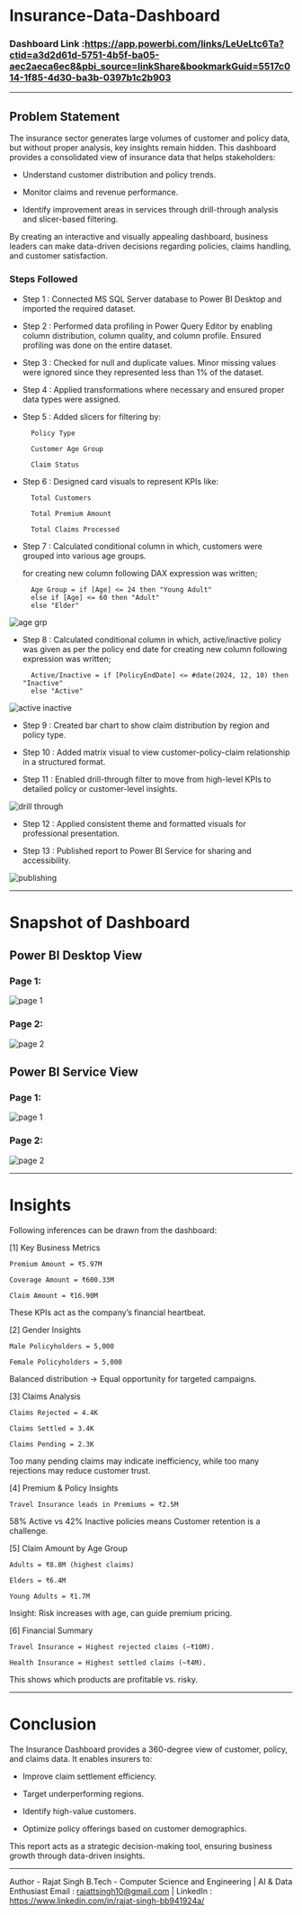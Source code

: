 # Insurance-Data-Dashboard
### Dashboard Link :https://app.powerbi.com/links/LeUeLtc6Ta?ctid=a3d2d61d-5751-4b5f-ba05-aec2aeca6ec8&pbi_source=linkShare&bookmarkGuid=5517c014-1f85-4d30-ba3b-0397b1c2b903
---
## Problem Statement

The insurance sector generates large volumes of customer and policy data, but without proper analysis, key insights remain hidden. This dashboard provides a consolidated view of insurance data that helps stakeholders:

- Understand customer distribution and policy trends.

- Monitor claims and revenue performance.

- Identify improvement areas in services through drill-through analysis and slicer-based filtering.

By creating an interactive and visually appealing dashboard, business leaders can make data-driven decisions regarding policies, claims handling, and customer satisfaction.

### Steps Followed

- Step 1 : Connected MS SQL Server database to Power BI Desktop and imported the required dataset.

- Step 2 : Performed data profiling in Power Query Editor by enabling column distribution, column quality, and column profile. Ensured profiling was done on the entire dataset.

- Step 3 : Checked for null and duplicate values. Minor missing values were ignored since they represented less than 1% of the dataset.

- Step 4 : Applied transformations where necessary and ensured proper data types were assigned.

- Step 5 : Added slicers for filtering by:

        Policy Type

        Customer Age Group

        Claim Status

- Step 6 : Designed card visuals to represent KPIs like:

        Total Customers

        Total Premium Amount

        Total Claims Processed


- Step 7 : Calculated conditional column in which, customers were grouped into various age groups.

    for creating new column following DAX expression was written;
       
        Age Group = if [Age] <= 24 then "Young Adult" 
        else if [Age] <= 60 then "Adult" 
        else "Elder"
        
    
![age grp](https://private-user-images.githubusercontent.com/157559708/491249695-6e8b35d3-55da-4e67-954a-2ede5c3d7098.png?jwt=eyJ0eXAiOiJKV1QiLCJhbGciOiJIUzI1NiJ9.eyJpc3MiOiJnaXRodWIuY29tIiwiYXVkIjoicmF3LmdpdGh1YnVzZXJjb250ZW50LmNvbSIsImtleSI6ImtleTUiLCJleHAiOjE3NTgyMjQwNTksIm5iZiI6MTc1ODIyMzc1OSwicGF0aCI6Ii8xNTc1NTk3MDgvNDkxMjQ5Njk1LTZlOGIzNWQzLTU1ZGEtNGU2Ny05NTRhLTJlZGU1YzNkNzA5OC5wbmc_WC1BbXotQWxnb3JpdGhtPUFXUzQtSE1BQy1TSEEyNTYmWC1BbXotQ3JlZGVudGlhbD1BS0lBVkNPRFlMU0E1M1BRSzRaQSUyRjIwMjUwOTE4JTJGdXMtZWFzdC0xJTJGczMlMkZhd3M0X3JlcXVlc3QmWC1BbXotRGF0ZT0yMDI1MDkxOFQxOTI5MTlaJlgtQW16LUV4cGlyZXM9MzAwJlgtQW16LVNpZ25hdHVyZT0yYmIyYjgzNmZkMTUxYjZlZjM5MzFiZTNiOWFkNjhlNTEyY2FjYmRlNmZlNjY0MTY4YTQ5ZmNmNWQzNTQ3NTgwJlgtQW16LVNpZ25lZEhlYWRlcnM9aG9zdCJ9.OXBpZs4a_p_MSwNkkULa8E3TCGRalEaaaBVAXX-PKcE)


- Step 8 : Calculated conditional column in which, active/inactive policy was given as per the policy end date
    for creating new column following expression was written;

        Active/Inactive = if [PolicyEndDate] <= #date(2024, 12, 10) then "Inactive" 
        else "Active"
    
![active inactive](https://private-user-images.githubusercontent.com/157559708/491249554-60bf2d62-15b8-4afa-a847-f3d93df20d57.png?jwt=eyJ0eXAiOiJKV1QiLCJhbGciOiJIUzI1NiJ9.eyJpc3MiOiJnaXRodWIuY29tIiwiYXVkIjoicmF3LmdpdGh1YnVzZXJjb250ZW50LmNvbSIsImtleSI6ImtleTUiLCJleHAiOjE3NTgyMjM3NzcsIm5iZiI6MTc1ODIyMzQ3NywicGF0aCI6Ii8xNTc1NTk3MDgvNDkxMjQ5NTU0LTYwYmYyZDYyLTE1YjgtNGFmYS1hODQ3LWYzZDkzZGYyMGQ1Ny5wbmc_WC1BbXotQWxnb3JpdGhtPUFXUzQtSE1BQy1TSEEyNTYmWC1BbXotQ3JlZGVudGlhbD1BS0lBVkNPRFlMU0E1M1BRSzRaQSUyRjIwMjUwOTE4JTJGdXMtZWFzdC0xJTJGczMlMkZhd3M0X3JlcXVlc3QmWC1BbXotRGF0ZT0yMDI1MDkxOFQxOTI0MzdaJlgtQW16LUV4cGlyZXM9MzAwJlgtQW16LVNpZ25hdHVyZT1mYTNlMTMwODM2ZjQwNzU4MDI5NjY1ZDE1OTY0MTY4ZmY0NDhhNzVhYzZkODdlMTVkZTE0MTY2MTRjZTA2NzAyJlgtQW16LVNpZ25lZEhlYWRlcnM9aG9zdCJ9.EZZZda8T25GLeMmxU-TT3mYBm3k0QgKpmL7TzJ_3UBY)

- Step 9 : Created bar chart to show claim distribution by region and policy type.

- Step 10 : Added matrix visual to view customer-policy-claim relationship in a structured format.

- Step 11 : Enabled drill-through filter to move from high-level KPIs to detailed policy or customer-level insights.

![drill through](https://private-user-images.githubusercontent.com/157559708/491250113-bf2793c1-3f0c-4c49-b45b-5843df631a57.png?jwt=eyJ0eXAiOiJKV1QiLCJhbGciOiJIUzI1NiJ9.eyJpc3MiOiJnaXRodWIuY29tIiwiYXVkIjoicmF3LmdpdGh1YnVzZXJjb250ZW50LmNvbSIsImtleSI6ImtleTUiLCJleHAiOjE3NTgyMjQwNTksIm5iZiI6MTc1ODIyMzc1OSwicGF0aCI6Ii8xNTc1NTk3MDgvNDkxMjUwMTEzLWJmMjc5M2MxLTNmMGMtNGM0OS1iNDViLTU4NDNkZjYzMWE1Ny5wbmc_WC1BbXotQWxnb3JpdGhtPUFXUzQtSE1BQy1TSEEyNTYmWC1BbXotQ3JlZGVudGlhbD1BS0lBVkNPRFlMU0E1M1BRSzRaQSUyRjIwMjUwOTE4JTJGdXMtZWFzdC0xJTJGczMlMkZhd3M0X3JlcXVlc3QmWC1BbXotRGF0ZT0yMDI1MDkxOFQxOTI5MTlaJlgtQW16LUV4cGlyZXM9MzAwJlgtQW16LVNpZ25hdHVyZT1lN2RlNTUzMTFiN2IwYjA0MGRjYjcwNWY1NTY2NmE3NmJmYTYxOTA2MTZjNmNjNDFmMTcyMzJhZDY5N2UwMmNmJlgtQW16LVNpZ25lZEhlYWRlcnM9aG9zdCJ9.8KUEw4SYv_owB1mu8cVZE2HqBxz2kK1yRxGXFvLCVeg)

- Step 12 : Applied consistent theme and formatted visuals for professional presentation.

- Step 13 : Published report to Power BI Service for sharing and accessibility.
  
![publishing](https://private-user-images.githubusercontent.com/157559708/491250805-1b25bb70-42ef-46a8-9194-f4ca0b525219.png?jwt=eyJ0eXAiOiJKV1QiLCJhbGciOiJIUzI1NiJ9.eyJpc3MiOiJnaXRodWIuY29tIiwiYXVkIjoicmF3LmdpdGh1YnVzZXJjb250ZW50LmNvbSIsImtleSI6ImtleTUiLCJleHAiOjE3NTgyMjQwNTksIm5iZiI6MTc1ODIyMzc1OSwicGF0aCI6Ii8xNTc1NTk3MDgvNDkxMjUwODA1LTFiMjViYjcwLTQyZWYtNDZhOC05MTk0LWY0Y2EwYjUyNTIxOS5wbmc_WC1BbXotQWxnb3JpdGhtPUFXUzQtSE1BQy1TSEEyNTYmWC1BbXotQ3JlZGVudGlhbD1BS0lBVkNPRFlMU0E1M1BRSzRaQSUyRjIwMjUwOTE4JTJGdXMtZWFzdC0xJTJGczMlMkZhd3M0X3JlcXVlc3QmWC1BbXotRGF0ZT0yMDI1MDkxOFQxOTI5MTlaJlgtQW16LUV4cGlyZXM9MzAwJlgtQW16LVNpZ25hdHVyZT1mMmFiNzIzNzJhOGIyODVjZmViMzZkZmU4NTgzOGY0NjNkMzY0ZDFlYzI4OWQyMWFkMjA2Yzg1NjJjNjgxYWVhJlgtQW16LVNpZ25lZEhlYWRlcnM9aG9zdCJ9.XuXOAOMEiaCpnuPAngtRIRTJvSyzZHoXc4mbA8PtFbo)

---

# Snapshot of Dashboard
## Power BI Desktop View

### Page 1:

![page 1](https://private-user-images.githubusercontent.com/157559708/491249876-61d7f565-6215-43ab-b7e5-ad97f187d58b.png?jwt=eyJ0eXAiOiJKV1QiLCJhbGciOiJIUzI1NiJ9.eyJpc3MiOiJnaXRodWIuY29tIiwiYXVkIjoicmF3LmdpdGh1YnVzZXJjb250ZW50LmNvbSIsImtleSI6ImtleTUiLCJleHAiOjE3NTgyMjQwNTksIm5iZiI6MTc1ODIyMzc1OSwicGF0aCI6Ii8xNTc1NTk3MDgvNDkxMjQ5ODc2LTYxZDdmNTY1LTYyMTUtNDNhYi1iN2U1LWFkOTdmMTg3ZDU4Yi5wbmc_WC1BbXotQWxnb3JpdGhtPUFXUzQtSE1BQy1TSEEyNTYmWC1BbXotQ3JlZGVudGlhbD1BS0lBVkNPRFlMU0E1M1BRSzRaQSUyRjIwMjUwOTE4JTJGdXMtZWFzdC0xJTJGczMlMkZhd3M0X3JlcXVlc3QmWC1BbXotRGF0ZT0yMDI1MDkxOFQxOTI5MTlaJlgtQW16LUV4cGlyZXM9MzAwJlgtQW16LVNpZ25hdHVyZT1hNGZlMzU2YzA4NjY3YWY5ZDc2MTdhYzgyM2NiNmFiOGYzOGVjOTMyZDJmYjg1YmE2NGVlMGU0MDc0Zjk1YjIzJlgtQW16LVNpZ25lZEhlYWRlcnM9aG9zdCJ9.vviJ9Wqkl1tygIQpJAkwhMGPB9TtDL7Bb2AZcfVpKm0)

### Page 2:

![page 2](https://private-user-images.githubusercontent.com/157559708/491250034-929c0751-565e-408b-a97d-dc60cc7cba9a.png?jwt=eyJ0eXAiOiJKV1QiLCJhbGciOiJIUzI1NiJ9.eyJpc3MiOiJnaXRodWIuY29tIiwiYXVkIjoicmF3LmdpdGh1YnVzZXJjb250ZW50LmNvbSIsImtleSI6ImtleTUiLCJleHAiOjE3NTgyMjQwNTksIm5iZiI6MTc1ODIyMzc1OSwicGF0aCI6Ii8xNTc1NTk3MDgvNDkxMjUwMDM0LTkyOWMwNzUxLTU2NWUtNDA4Yi1hOTdkLWRjNjBjYzdjYmE5YS5wbmc_WC1BbXotQWxnb3JpdGhtPUFXUzQtSE1BQy1TSEEyNTYmWC1BbXotQ3JlZGVudGlhbD1BS0lBVkNPRFlMU0E1M1BRSzRaQSUyRjIwMjUwOTE4JTJGdXMtZWFzdC0xJTJGczMlMkZhd3M0X3JlcXVlc3QmWC1BbXotRGF0ZT0yMDI1MDkxOFQxOTI5MTlaJlgtQW16LUV4cGlyZXM9MzAwJlgtQW16LVNpZ25hdHVyZT00YmNiNWZjMWNhNDAwZmNkOGUzMzNiNGMxZWM5Yzg1MGVhOTgyNDRkODI3YzY5NGEyMjk2NmYyMDU2MmZiMGRlJlgtQW16LVNpZ25lZEhlYWRlcnM9aG9zdCJ9.U-Sf68mIB5nNpzl3OjRpoIlN8xX3Lx3YDJIxPtXE8hg)

## Power BI Service View

### Page 1:

![page 1](https://private-user-images.githubusercontent.com/157559708/491250997-e214a343-d5d7-4b2e-8399-49f67843a725.png?jwt=eyJ0eXAiOiJKV1QiLCJhbGciOiJIUzI1NiJ9.eyJpc3MiOiJnaXRodWIuY29tIiwiYXVkIjoicmF3LmdpdGh1YnVzZXJjb250ZW50LmNvbSIsImtleSI6ImtleTUiLCJleHAiOjE3NTgyMjQwNTksIm5iZiI6MTc1ODIyMzc1OSwicGF0aCI6Ii8xNTc1NTk3MDgvNDkxMjUwOTk3LWUyMTRhMzQzLWQ1ZDctNGIyZS04Mzk5LTQ5ZjY3ODQzYTcyNS5wbmc_WC1BbXotQWxnb3JpdGhtPUFXUzQtSE1BQy1TSEEyNTYmWC1BbXotQ3JlZGVudGlhbD1BS0lBVkNPRFlMU0E1M1BRSzRaQSUyRjIwMjUwOTE4JTJGdXMtZWFzdC0xJTJGczMlMkZhd3M0X3JlcXVlc3QmWC1BbXotRGF0ZT0yMDI1MDkxOFQxOTI5MTlaJlgtQW16LUV4cGlyZXM9MzAwJlgtQW16LVNpZ25hdHVyZT04ZDZhMzA2OWE2NmQ1ZGNkN2YxMzA4ZTk5NmJkNmU0YmE5MWNmNzlmZWZjZTAyMjk2YTFmMTlkN2U0OTI0NGRlJlgtQW16LVNpZ25lZEhlYWRlcnM9aG9zdCJ9.PqQjwE1OYRymMXXT9yis4yPcCjEDZvFXSs22EKwQN4s)

### Page 2:

![page 2](https://private-user-images.githubusercontent.com/157559708/491251121-76d033de-b88b-4857-8f70-5bf8d15de235.png?jwt=eyJ0eXAiOiJKV1QiLCJhbGciOiJIUzI1NiJ9.eyJpc3MiOiJnaXRodWIuY29tIiwiYXVkIjoicmF3LmdpdGh1YnVzZXJjb250ZW50LmNvbSIsImtleSI6ImtleTUiLCJleHAiOjE3NTgyMjQwNTksIm5iZiI6MTc1ODIyMzc1OSwicGF0aCI6Ii8xNTc1NTk3MDgvNDkxMjUxMTIxLTc2ZDAzM2RlLWI4OGItNDg1Ny04ZjcwLTViZjhkMTVkZTIzNS5wbmc_WC1BbXotQWxnb3JpdGhtPUFXUzQtSE1BQy1TSEEyNTYmWC1BbXotQ3JlZGVudGlhbD1BS0lBVkNPRFlMU0E1M1BRSzRaQSUyRjIwMjUwOTE4JTJGdXMtZWFzdC0xJTJGczMlMkZhd3M0X3JlcXVlc3QmWC1BbXotRGF0ZT0yMDI1MDkxOFQxOTI5MTlaJlgtQW16LUV4cGlyZXM9MzAwJlgtQW16LVNpZ25hdHVyZT1mYzMxZTRhNmU2YmRjZDk5NGQ2M2FkOWY4NzZmNTIwNWYxZDcyZTFiOTE4NWRkNWI0MGM4ODEzYjU0ZDFlZmQwJlgtQW16LVNpZ25lZEhlYWRlcnM9aG9zdCJ9.IikQMR9a3AB3PhkcFh2kbbKUXSopMIVs858r9pkx16A)

---
# Insights

Following inferences can be drawn from the dashboard:

[1] Key Business Metrics

    Premium Amount = ₹5.97M

    Coverage Amount = ₹600.33M

    Claim Amount = ₹16.90M

These KPIs act as the company’s financial heartbeat.

[2] Gender Insights

    Male Policyholders = 5,000

    Female Policyholders = 5,000

Balanced distribution → Equal opportunity for targeted campaigns.

[3] Claims Analysis

    Claims Rejected = 4.4K

    Claims Settled = 3.4K

    Claims Pending = 2.3K

Too many pending claims may indicate inefficiency, while too many rejections may reduce customer trust.

[4] Premium & Policy Insights

    Travel Insurance leads in Premiums = ₹2.5M

58% Active vs 42% Inactive policies means Customer retention is a challenge.

[5] Claim Amount by Age Group

    Adults = ₹8.8M (highest claims)

    Elders = ₹6.4M

    Young Adults = ₹1.7M

Insight: Risk increases with age, can guide premium pricing.

[6] Financial Summary

    Travel Insurance = Highest rejected claims (~₹10M).

    Health Insurance = Highest settled claims (~₹4M).

This shows which products are profitable vs. risky.

---
# Conclusion

The Insurance Dashboard provides a 360-degree view of customer, policy, and claims data. It enables insurers to:

- Improve claim settlement efficiency.

- Target underperforming regions.

- Identify high-value customers.

- Optimize policy offerings based on customer demographics.

This report acts as a strategic decision-making tool, ensuring business growth through data-driven insights.

---
Author - Rajat Singh
B.Tech - Computer Science and Engineering | AI & Data Enthusiast
Email : rajattsingh10@gmail.com | LinkedIn : https://www.linkedin.com/in/rajat-singh-bb941924a/
